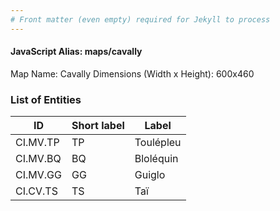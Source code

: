 ```yaml
---
# Front matter (even empty) required for Jekyll to process
---
```


#### JavaScript Alias: maps/cavally

Map Name: Cavally
Dimensions (Width x Height): 600x460

### List of Entities

ID | Short label | Label
---|---|---|
CI.MV.TP|TP|Toulépleu
CI.MV.BQ|BQ|Bloléquin
CI.MV.GG|GG|Guiglo
CI.CV.TS|TS|Taï
